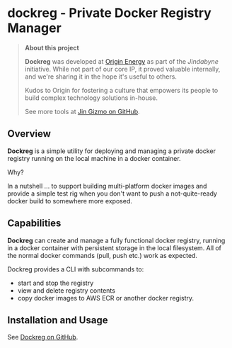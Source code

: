 # dockreg - Private Docker Registry Manager

> **About this project**
>
> **Dockreg** was developed at [Origin Energy](https://www.originenergy.com.au)
> as part of the *Jindabyne* initiative. While not part of our core IP, it proved
> valuable internally, and we're sharing it in the hope it's useful to others.
>
> Kudos to Origin for fostering a culture that empowers its people
> to build complex technology solutions in-house.
>
> See more tools at [Jin Gizmo on GitHub](https://jin-gizmo.github.io).

## Overview

**Dockreg** is a simple utility for deploying and managing a private docker
registry running on the local machine in a docker container.

Why?

In a nutshell ... to support building multi-platform docker images and provide a
simple test rig when you don't want to push a not-quite-ready docker build to
somewhere more exposed.

## Capabilities

**Dockreg** can create and manage a fully functional docker registry, running in
a docker container with persistent storage in the local filesystem. All of the
normal docker commands (pull, push etc.) work as expected.

Dockreg provides a CLI with subcommands to:

* start and stop the registry
* view and delete registry contents
* copy docker images to AWS ECR or another docker registry.

## Installation and Usage

See [Dockreg on GitHub](https://github.com/jin-gizmo/dockreg).
